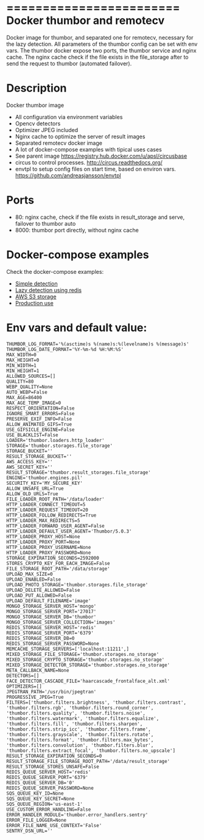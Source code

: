========================
Docker thumbor and remotecv
========================

Docker image for thumbor, and separated one for remotecv, necessary for the lazy detection.
All parameters of the thumbor config can be set with env vars.
The thumbor docker expose two ports, the thumbor service and nginx cache. The nginx cache check if the file exists in the file_storage after to send the request to thumbor (automated failover).


Description
===========

Docker thumbor image

* All configuration via environment variables
* Opencv detectors
* Optimizer JPEG included
* Nginx cache to optimize the server of result images
* Separated remotecv docker image
* A lot of docker-compose examples with tipical uses cases
* See parent image https://registry.hub.docker.com/u/apsl/circusbase
* circus to control processes. http://circus.readthedocs.org/
* envtpl to setup config files on start time, based on environ vars. https://github.com/andreasjansson/envtpl

Ports
=====

* 80: nginx cache, check if the file exists in result_storage and serve, failover to thumbor auto
* 8000: thumbor port directly, without nginx cache

Docker-compose examples
=======================

Check the docker-compose examples:

* [Simple detection](https://github.com/APSL/docker-thumbor/blob/master/docker-compose-detector.yml)
* [Lazy detection using redis](https://github.com/APSL/docker-thumbor/blob/master/docker-compose-lazy-detector.yml)
* [AWS S3 storage](https://github.com/APSL/docker-thumbor/blob/master/docker-compose-aws-s3-storage.yml)
* [Production use](https://github.com/APSL/docker-thumbor/blob/master/docker-compose-production.yml)

Env vars and default value:
=========
    THUMBOR_LOG_FORMAT='%(asctime)s %(name)s:%(levelname)s %(message)s'
    THUMBOR_LOG_DATE_FORMAT='%Y-%m-%d %H:%M:%S'
    MAX_WIDTH=0
    MAX_HEIGHT=0
    MIN_WIDTH=1
    MIN_HEIGHT=1
    ALLOWED_SOURCES=[]
    QUALITY=80
    WEBP_QUALITY=None
    AUTO_WEBP=False
    MAX_AGE=86400
    MAX_AGE_TEMP_IMAGE=0
    RESPECT_ORIENTATION=False
    IGNORE_SMART_ERRORS=False
    PRESERVE_EXIF_INFO=False
    ALLOW_ANIMATED_GIFS=True
    USE_GIFSICLE_ENGINE=False
    USE_BLACKLIST=False
    LOADER='thumbor.loaders.http_loader'
    STORAGE='thumbor.storages.file_storage'
    STORAGE_BUCKET=''
    RESULT_STORAGE_BUCKET=''
    AWS_ACCESS_KEY=''
    AWS_SECRET_KEY=''
    RESULT_STORAGE='thumbor.result_storages.file_storage'
    ENGINE='thumbor.engines.pil'
    SECURITY_KEY='MY_SECURE_KEY'
    ALLOW_UNSAFE_URL=True
    ALLOW_OLD_URLS=True
    FILE_LOADER_ROOT_PATH='/data/loader'
    HTTP_LOADER_CONNECT_TIMEOUT=5
    HTTP_LOADER_REQUEST_TIMEOUT=20
    HTTP_LOADER_FOLLOW_REDIRECTS=True
    HTTP_LOADER_MAX_REDIRECTS=5
    HTTP_LOADER_FORWARD_USER_AGENT=False
    HTTP_LOADER_DEFAULT_USER_AGENT='Thumbor/5.0.3'
    HTTP_LOADER_PROXY_HOST=None
    HTTP_LOADER_PROXY_PORT=None
    HTTP_LOADER_PROXY_USERNAME=None
    HTTP_LOADER_PROXY_PASSWORD=None
    STORAGE_EXPIRATION_SECONDS=2592000
    STORES_CRYPTO_KEY_FOR_EACH_IMAGE=False
    FILE_STORAGE_ROOT_PATH='/data/storage'
    UPLOAD_MAX_SIZE=0
    UPLOAD_ENABLED=False
    UPLOAD_PHOTO_STORAGE='thumbor.storages.file_storage'
    UPLOAD_DELETE_ALLOWED=False
    UPLOAD_PUT_ALLOWED=False
    UPLOAD_DEFAULT_FILENAME='image'
    MONGO_STORAGE_SERVER_HOST='mongo'
    MONGO_STORAGE_SERVER_PORT='27017'
    MONGO_STORAGE_SERVER_DB='thumbor'
    MONGO_STORAGE_SERVER_COLLECTION='images'
    REDIS_STORAGE_SERVER_HOST='redis'
    REDIS_STORAGE_SERVER_PORT='6379'
    REDIS_STORAGE_SERVER_DB=0
    REDIS_STORAGE_SERVER_PASSWORD=None
    MEMCACHE_STORAGE_SERVERS=['localhost:11211',]
    MIXED_STORAGE_FILE_STORAGE='thumbor.storages.no_storage'
    MIXED_STORAGE_CRYPTO_STORAGE='thumbor.storages.no_storage'
    MIXED_STORAGE_DETECTOR_STORAGE='thumbor.storages.no_storage'
    META_CALLBACK_NAME=None
    DETECTORS=[]
    FACE_DETECTOR_CASCADE_FILE='haarcascade_frontalface_alt.xml'
    OPTIMIZERS=[]
    JPEGTRAN_PATH='/usr/bin/jpegtran'
    PROGRESSIVE_JPEG=True
    FILTERS=['thumbor.filters.brightness', 'thumbor.filters.contrast', 'thumbor.filters.rgb', 'thumbor.filters.round_corner', 'thumbor.filters.quality', 'thumbor.filters.noise', 'thumbor.filters.watermark', 'thumbor.filters.equalize', 'thumbor.filters.fill', 'thumbor.filters.sharpen', 'thumbor.filters.strip_icc', 'thumbor.filters.frame', 'thumbor.filters.grayscale', 'thumbor.filters.rotate', 'thumbor.filters.format', 'thumbor.filters.max_bytes', 'thumbor.filters.convolution', 'thumbor.filters.blur', 'thumbor.filters.extract_focal', 'thumbor.filters.no_upscale']
    RESULT_STORAGE_EXPIRATION_SECONDS=0
    RESULT_STORAGE_FILE_STORAGE_ROOT_PATH='/data/result_storage'
    RESULT_STORAGE_STORES_UNSAFE=False
    REDIS_QUEUE_SERVER_HOST='redis'
    REDIS_QUEUE_SERVER_PORT='6379'
    REDIS_QUEUE_SERVER_DB='0'
    REDIS_QUEUE_SERVER_PASSWORD=None
    SQS_QUEUE_KEY_ID=None
    SQS_QUEUE_KEY_SECRET=None
    SQS_QUEUE_REGION='us-east-1'
    USE_CUSTOM_ERROR_HANDLING=False
    ERROR_HANDLER_MODULE='thumbor.error_handlers.sentry'
    ERROR_FILE_LOGGER=None
    ERROR_FILE_NAME_USE_CONTEXT='False'
    SENTRY_DSN_URL=''
